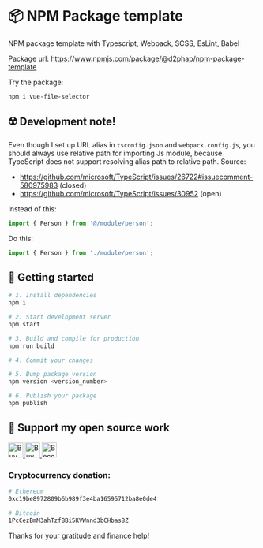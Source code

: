 # 📦 NPM Package template

NPM package template with Typescript, Webpack, SCSS, EsLint, Babel

Package url: https://www.npmjs.com/package/@d2phap/npm-package-template

Try the package:
```
npm i vue-file-selector
```

## ☢️ Development note!
Even though I set up URL alias in `tsconfig.json` and `webpack.config.js`, you should always use relative path for importing Js module, because TypeScript does not support resolving alias path to relative path. Source:
- https://github.com/microsoft/TypeScript/issues/26722#issuecomment-580975983 (closed)
- https://github.com/microsoft/TypeScript/issues/30952 (open)

Instead of this:
```ts
import { Person } from '@/module/person';
```

Do this:
```ts
import { Person } from './module/person';
```

## 🚀 Getting started
```bash
# 1. Install dependencies
npm i

# 2. Start development server
npm start

# 3. Build and compile for production
npm run build

# 4. Commit your changes

# 5. Bump package version
npm version <version_number>

# 6. Publish your package
npm publish
```

## 💖 Support my open source work
<a href="https://www.patreon.com/d2phap" target="_blank" title="Become a patron">
<img src="https://img.shields.io/badge/Patreon-@d2phap%20-e85b46.svg?maxAge=3600" height="30" alt="Buy me a beer?">
</a>

<a href="https://www.paypal.me/d2phap" target="_blank" title="Buy me a beer?">
<img src="https://img.shields.io/badge/PayPal-Donate%20$10%20-0070ba.svg?maxAge=3600" height="30" alt="Buy me a beer?">
</a>

<a href="https://github.com/sponsors/d2phap" target="_blank" title="Become a sponsor">
<img src="https://img.shields.io/badge/Github-@d2phap-24292e.svg?maxAge=3600" height="30" alt="Become a sponsor">
</a>


### Cryptocurrency donation:

```bash
# Ethereum
0xc19be8972809b6b989f3e4ba16595712ba8e0de4

# Bitcoin
1PcCezBmM3ahTzfBBi5KVWnnd3bCHbas8Z
```

Thanks for your gratitude and finance help!

